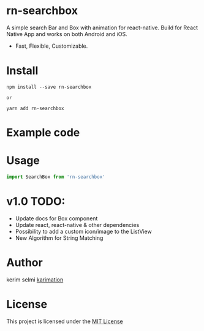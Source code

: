 
# rn-searchbox

A simple search Bar and Box with animation for react-native.
Build for React Native App and works on both Android and iOS.
* Fast, Flexible, Customizable.

# Install

```
npm install --save rn-searchbox

or

yarn add rn-searchbox

```

# Example code

# Usage

```jsx
import SearchBox from 'rn-searchbox'

```



# v1.0 TODO:
*  Update docs for Box component
*  Update react, react-native & other dependencies
*  Possibility to add a custom icon/image to the ListView
*  New Algorithm for String Matching


# Author

kerim selmi <a href="http://www.karimation.com">karimation</a>

# License

This project is licensed under the  <a href="LICENSE">MIT License</a>
